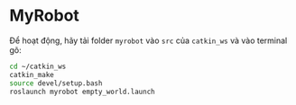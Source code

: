 # MyRobot

Để hoạt động, hãy tải folder `myrobot` vào `src` của `catkin_ws` và vào terminal gõ:

```sh
cd ~/catkin_ws
catkin_make
source devel/setup.bash
roslaunch myrobot empty_world.launch

